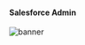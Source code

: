 #### Salesforce Admin 
![banner](https://github.com/faradeen-ja/My-salesForce-develope-design-admin-Exercises-Projects/blob/825af1f519417828fddb0ee15ec3a772a3e2fb03/Salesforce%20Admin%20Projects/Business%20Aministration%20Project/assets/biz-admin-project-salesforce.png)
